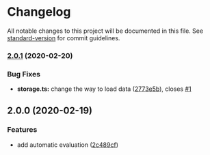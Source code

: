 # Changelog

All notable changes to this project will be documented in this file. See [standard-version](https://github.com/conventional-changelog/standard-version) for commit guidelines.

### [2.0.1](https://github.com/unbyte/mooc-assistant/compare/v2.0.0...v2.0.1) (2020-02-20)


### Bug Fixes

* **storage.ts:** change the way to load data ([2773e5b](https://github.com/unbyte/mooc-assistant/commit/2773e5ba15d587c45e99c4bbec8e55e437013add)), closes [#1](https://github.com/unbyte/mooc-assistant/issues/1)

## 2.0.0 (2020-02-19)


### Features

* add automatic evaluation ([2c489cf](https://github.com/unbyte/mooc-assistant/commit/2c489cfa65b39a7cdbf11ee039d341dea50a6081))
